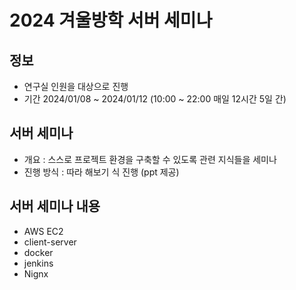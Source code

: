 # 2024 겨울방학 서버 세미나

## 정보
- 연구실 인원을 대상으로 진행
- 기간 2024/01/08 ~ 2024/01/12 (10:00 ~ 22:00 매일 12시간 5일 간)

## 서버 세미나
- 개요 : 스스로 프로젝트 환경을 구축할 수 있도록 관련 지식들을 세미나
- 진행 방식 : 따라 해보기 식 진행 (ppt 제공)

## 서버 세미나 내용
- AWS EC2
- client-server
- docker
- jenkins
- Nignx
  
